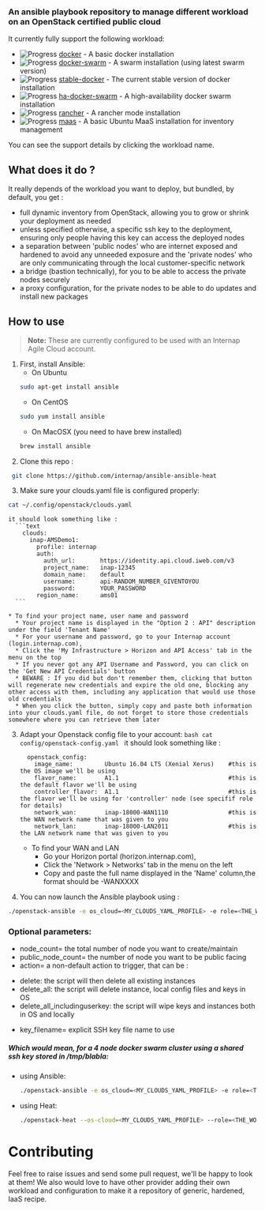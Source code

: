 ### An ansible playbook repository to manage different workload on an OpenStack certified public cloud


It currently fully support the following workload:
+ ![Progress](http://progressed.io/bar/100)   [docker](/roles/docker) - A basic docker installation
+ ![Progress](http://progressed.io/bar/100)   [docker-swarm](/roles/docker-swarm) - A swarm installation (using latest swarm version)
+ ![Progress](http://progressed.io/bar/100)   [stable-docker](/roles/stable-docker)  - The current stable version of docker installation
+ ![Progress](http://progressed.io/bar/20)    [ha-docker-swarm](/roles/ha-docker-swarm) - A high-availability docker swarm installation
+ ![Progress](http://progressed.io/bar/20)    [rancher](/roles/rancher) - A rancher mode installation
+ ![Progress](http://progressed.io/bar/40)    [maas](/roles/maas)  - A basic Ubuntu MaaS installation for inventory management

You can see the support details by clicking the workload name.

## What does it do ?
It really depends of the workload you want to deploy, but bundled, by default, you get :
- full dynamic inventory from OpenStack, allowing you to grow or shrink your deployment as needed
- unless specified otherwise, a specific ssh key to the deployment, ensuring only
people having this key can access the deployed nodes
- a separation between 'public nodes' who are internet exposed and hardened to
avoid any unneeded exposure and the 'private nodes' who are only communicating
through the local customer-specific network
- a bridge (bastion technically), for you to be able to access the private nodes securely
- a proxy configuration, for the private nodes to be able to do updates and install new packages

## How to use
> **Note:** These are currently configured to be used with an Internap Agile Cloud account.

1. First, install Ansible:
   * On Ubuntu
   ```bash
   sudo apt-get install ansible
   ```
   * On CentOS
   ```bash
   sudo yum install ansible
   ```
   * On MacOSX (you need to have brew installed)
   ```bash
   brew install ansible
   ```
2. Clone this repo :
  ```bash
   git clone https://github.com/internap/ansible-ansible-heat
  ```
3. Make sure your clouds.yaml file is configured properly:
  ```bash
  cat ~/.config/openstack/clouds.yaml
  ```
    it should look something like :
      ```text
        clouds:
          inap-AMSDemo1:
            profile: internap
            auth:
              auth_url:       https://identity.api.cloud.iweb.com/v3
              project_name:   inap-12345
              domain_name:    default
              username:       api-RANDOM_NUMBER_GIVENTOYOU
              password:       YOUR_PASSWORD
            region_name:      ams01
      ```

    * To find your project name, user name and password
      * Your project name is displayed in the "Option 2 : API" description under the field 'Tenant Name'
      * For your username and password, go to your Internap account (login.internap.com),
      * Click the 'My Infrastructure > Horizon and API Access' tab in the menu on the top
      * If you never got any API Username and Password, you can click on the 'Get New API Credentials' button
      * BEWARE : If you did but don't remember them, clicking that button will regenerate new credentials and expire the old one, blocking any other access with them, including any application that would use those old credentials
      * When you click the button, simply copy and paste both information into your clouds.yaml file, do not forget to store those credentials somewhere where you can retrieve them later

  3. Adapt your Openstack config file to your account:
    ```bash
    cat config/openstack-config.yaml
    ```
    it should look something like :
      ```text
        openstack_config:
          image_name:         Ubuntu 16.04 LTS (Xenial Xerus)    #this is the OS image we'll be using
          flavor_name:        A1.1                               #this is the default flavor we'll be using
          controller_flavor:  A1.1                               #this is the flavor we'll be using for 'controller' node (see specifif role for details)
          network_wan:        inap-18000-WAN1110                 #this is the WAN network name that was given to you
          network_lan:        inap-18000-LAN2011                 #this is the LAN network name that was given to you
      ```

      * To find your WAN and LAN
        * Go your Horizon portal (horizon.internap.com),
        * Click the 'Network > Networks' tab in the menu on the left
        * Copy and paste the full name displayed in the 'Name' column,the format should be <YOURPROJECTNAME>-WANXXXX

5. You can now launch the Ansible playbook using :
  ```bash
  ./openstack-ansible -e os_cloud=<MY_CLOUDS_YAML_PROFILE> -e role=<THE_WORKLOAD_NAME>
  ```

### Optional parameters:
* node_count= the total number of node you want to create/maintain
* public_node_count= the number of node you want to be public facing
* action= a non-default action to trigger, that can be :
 - delete: the script will then delete all existing instances
 - delete_all: the script will delete instance, local config files and keys in OS
 - delete_all_includinguserkey: the script will wipe keys and instances both in OS and locally
* key_filename= explicit SSH key file name to use

##### Which would mean, for a 4 node docker swarm cluster using a shared ssh key stored in /tmp/blabla:
* using Ansible:
  ```bash
  ./openstack-ansible -e os_cloud=<MY_CLOUDS_YAML_PROFILE> -e role=<THE_WORKLOAD_NAME> -e node_count=4 -e key_filename=/tmp/blabla
  ```
* using Heat:
  ```bash
  ./openstack-heat --os-cloud=<MY_CLOUDS_YAML_PROFILE> --role=<THE_WORKLOAD_NAME> --node-count=4 --key-filename=/tmp/blabla
  ```

# Contributing
Feel free to raise issues and send some pull request, we'll be happy to look at them!
We also would love to have other provider adding their own workload and configuration
to make it a repository of generic, hardened, IaaS recipe.  
